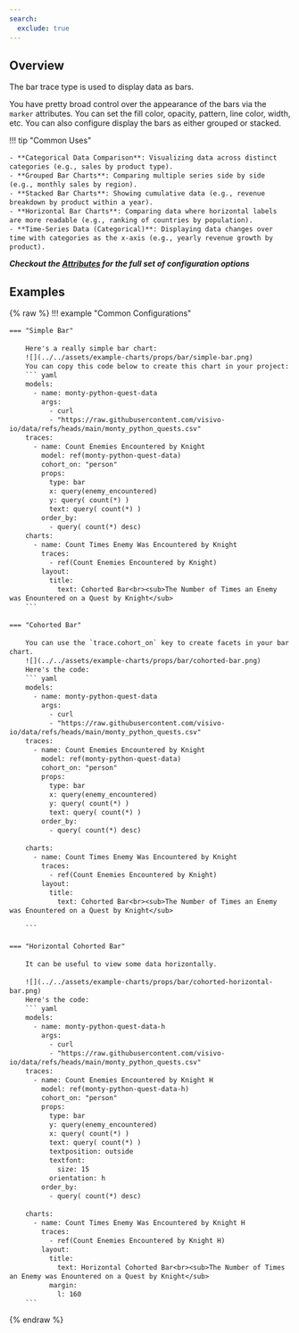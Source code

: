 ```yaml
---
search:
  exclude: true
---
```

<!--start-->
## Overview
The bar trace type is used to display data as bars. 

You have pretty broad control over the appearance of the bars via the `marker` attributes. You can set the fill color, opacity, pattern, line color, width, etc. You can also configure display the bars as either grouped or stacked. 

!!! tip "Common Uses"

    - **Categorical Data Comparison**: Visualizing data across distinct categories (e.g., sales by product type).
    - **Grouped Bar Charts**: Comparing multiple series side by side (e.g., monthly sales by region).
    - **Stacked Bar Charts**: Showing cumulative data (e.g., revenue breakdown by product within a year).
    - **Horizontal Bar Charts**: Comparing data where horizontal labels are more readable (e.g., ranking of countries by population).
    - **Time-Series Data (Categorical)**: Displaying data changes over time with categories as the x-axis (e.g., yearly revenue growth by product).

_**Checkout the [Attributes](../configuration/Trace/Props/Bar/#attributes) for the full set of configuration options**_

## Examples 
{% raw %}
!!! example "Common Configurations" 

    === "Simple Bar"

        Here's a really simple bar chart:
        ![](../../assets/example-charts/props/bar/simple-bar.png)
        You can copy this code below to create this chart in your project: 
        ``` yaml
        models:
          - name: monty-python-quest-data
            args:
              - curl
              - "https://raw.githubusercontent.com/visivo-io/data/refs/heads/main/monty_python_quests.csv"
        traces:
          - name: Count Enemies Encountered by Knight
            model: ref(monty-python-quest-data)
            cohort_on: "person"
            props:
              type: bar 
              x: query(enemy_encountered)
              y: query( count(*) )
              text: query( count(*) )
            order_by: 
              - query( count(*) desc)
        charts: 
          - name: Count Times Enemy Was Encountered by Knight
            traces: 
              - ref(Count Enemies Encountered by Knight)
            layout: 
              title: 
                text: Cohorted Bar<br><sub>The Number of Times an Enemy was Enountered on a Quest by Knight</sub>
        ```

    === "Cohorted Bar"

        You can use the `trace.cohort_on` key to create facets in your bar chart.
        ![](../../assets/example-charts/props/bar/cohorted-bar.png)
        Here's the code: 
        ``` yaml 
        models:
          - name: monty-python-quest-data
            args:
              - curl
              - "https://raw.githubusercontent.com/visivo-io/data/refs/heads/main/monty_python_quests.csv"
        traces:
          - name: Count Enemies Encountered by Knight
            model: ref(monty-python-quest-data)
            cohort_on: "person"
            props:
              type: bar 
              x: query(enemy_encountered)
              y: query( count(*) )
              text: query( count(*) )
            order_by: 
              - query( count(*) desc)

        charts: 
          - name: Count Times Enemy Was Encountered by Knight
            traces: 
              - ref(Count Enemies Encountered by Knight)
            layout: 
              title: 
                text: Cohorted Bar<br><sub>The Number of Times an Enemy was Enountered on a Quest by Knight</sub>

        ```
    
    === "Horizontal Cohorted Bar"
        
        It can be useful to view some data horizontally. 

        ![](../../assets/example-charts/props/bar/cohorted-horizontal-bar.png)
        Here's the code: 
        ``` yaml
        models:
          - name: monty-python-quest-data-h
            args:
              - curl
              - "https://raw.githubusercontent.com/visivo-io/data/refs/heads/main/monty_python_quests.csv"
        traces:
          - name: Count Enemies Encountered by Knight H
            model: ref(monty-python-quest-data-h)
            cohort_on: "person"
            props:
              type: bar 
              y: query(enemy_encountered)
              x: query( count(*) )
              text: query( count(*) )
              textposition: outside
              textfont:
                size: 15
              orientation: h
            order_by: 
              - query( count(*) desc)

        charts: 
          - name: Count Times Enemy Was Encountered by Knight H
            traces: 
              - ref(Count Enemies Encountered by Knight H)
            layout: 
              title: 
                text: Horizontal Cohorted Bar<br><sub>The Number of Times an Enemy was Enountered on a Quest by Knight</sub>
              margin: 
                l: 160
        ```

{% endraw %}
<!--end-->